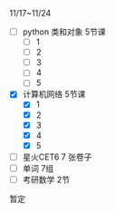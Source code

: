 11/17~11/24
- [ ] python 类和对象 5节课
	- [ ] 1
	- [ ] 2
	- [ ] 3
	- [ ] 4
	- [ ] 5

- [x] 计算机网络 5节课
	- [x] 1
	- [x] 2
	- [x] 3
	- [x] 4
	- [x] 5

- [ ] 星火CET6 7 张卷子
- [ ] 单词 7组 
- [ ] 考研数学 2节

暂定
